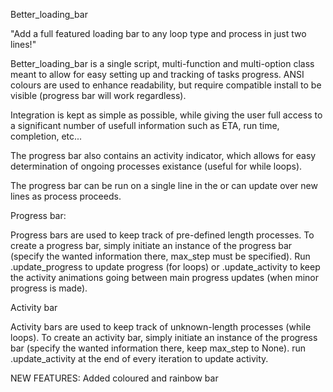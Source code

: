 Better_loading_bar


"Add a full featured loading bar to any loop type and process in just two lines!"


Better_loading_bar is a single script, multi-function and multi-option class meant to allow for easy setting up and tracking of tasks progress. ANSI colours are used to enhance readability, but require compatible install to be visible (progress bar will work regardless).

Integration is kept as simple as possible, while giving the user full access to a significant number of usefull information such as ETA, run time, completion, etc...

The progress bar also contains an activity indicator, which allows for easy determination of ongoing processes existance (useful for while loops).

The progress bar can be run on a single line in the or can update over new lines as process proceeds.


Progress bar:

Progress bars are used to keep track of pre-defined length processes. To create a progress bar, simply initiate an instance of the progress bar (specify the wanted information there, max_step must be specified).
Run .update_progress to update progress (for loops) or .update_activity to keep the activity animations going between main progress updates (when minor progress is made).


Activity bar

Activity bars are used to keep track of unknown-length processes (while loops).
To create an activity bar, simply initiate an instance of the progress bar (specify the wanted information there, keep max_step to None).
run .update_activity at the end of every iteration to update activity.

NEW FEATURES: Added coloured and rainbow bar
